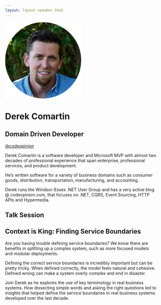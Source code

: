 ```yaml
---
layout: layout-speaker.html
---
```

<div class="container section featured-speaker">
  <div class="row">
    <div class="col-xs-12 col-sm-2 img-container">
      <img class="speaker-page-img" src="../img/speakers/Derek-Comartin-ON.png">
    </div>
    <div class="col-xs-12 col-sm-10 copy-container">
        <h1 class="speaker-header">Derek Comartin</h1>
      <h2 class="speaker-subtitle">Domain Driven Developer</h2>
      <p class="copy"><a class="speaker-handle" href="https://twitter.com/codeopinion" target="_blank">@codeopinion</a></p>
        <p class="copy">Derek Comartin is a software developer and Microsoft MVP with almost two decades of professional experience that span enterprise, professional services, and product development.</p>
        <p class="copy">He’s written software for a variety of business domains such as consumer goods, distribution, transportation, manufacturing, and accounting.</p>
        <p class="copy">Derek runs the Windsor-Essex .NET User Group and has a very active blog @ codeopinion.com, that focuses on .NET, CQRS, Event Sourcing, HTTP APIs and Hypermedia.</p>
        <h2 class="speaker-subheader">Talk Session</h2>
        <h2 class="speaker-subheader gold">Context is King: Finding Service Boundaries</h2>
        <p class="copy">Are you having trouble defining service boundaries? We know there are benefits in splitting up a complex system, such as more focused models and modular deployments.</p>
        <p class="copy">Defining the correct service boundaries is incredibly important but can be pretty tricky. When defined correctly, the model feels natural and cohesive. Defined wrong can make a system overly complex and end in disaster.</p>
        <p class="copy">Join Derek as he explores the use of key terminology in real business systems. How dissecting simple words and asking the right questions led to insights that helped define the service boundaries in real business systems developed over the last decade.</p>
    </div>
  </div>
</div>